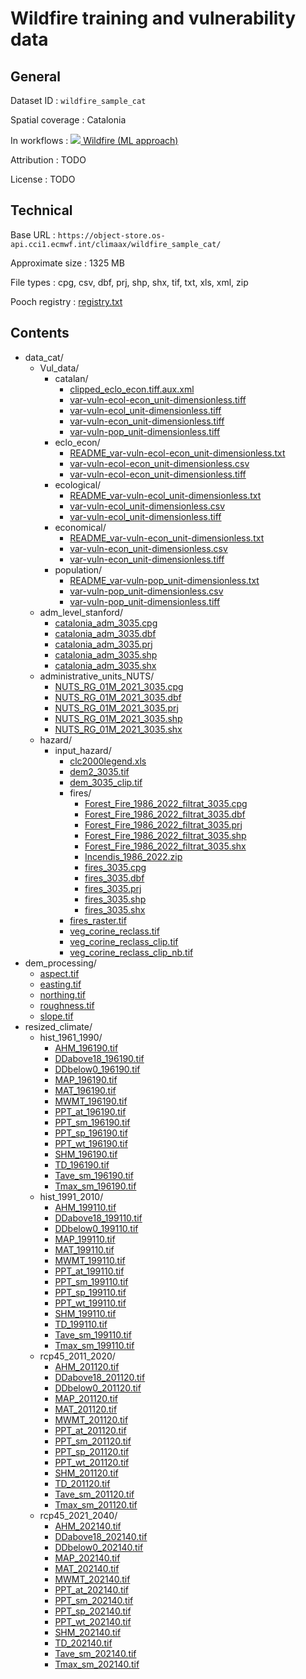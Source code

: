# Wildfire training and vulnerability data


## General

Dataset ID
: `wildfire_sample_cat`

Spatial coverage
: Catalonia

In workflows
: [<img src="../../images/icon_s/fire.png" class="hazard-icon"> Wildfire (ML approach)](../../notebooks/workflows/FIRE/01_wildfire_ML/Risk_workflow_description_FIRE_ML)

Attribution
: TODO

License
: TODO


## Technical

Base URL
: `https://object-store.os-api.cci1.ecmwf.int/climaax/wildfire_sample_cat/`

Approximate size
: 1325 MB

File types
: cpg, csv, dbf, prj, shp, shx, tif, txt, xls, xml, zip

Pooch registry
: [registry.txt](https://object-store.os-api.cci1.ecmwf.int/climaax/wildfire_sample_cat/metadata/registry.txt)


## Contents

<div class="dataset-file-list">

- data_cat/
  - Vul_data/
    - catalan/
      - [clipped_eclo_econ.tiff.aux.xml](https://object-store.os-api.cci1.ecmwf.int/climaax/wildfire_sample_cat/data_cat/Vul_data/catalan/clipped_eclo_econ.tiff.aux.xml)
      - [var-vuln-ecol-econ_unit-dimensionless.tiff](https://object-store.os-api.cci1.ecmwf.int/climaax/wildfire_sample_cat/data_cat/Vul_data/catalan/var-vuln-ecol-econ_unit-dimensionless.tiff)
      - [var-vuln-ecol_unit-dimensionless.tiff](https://object-store.os-api.cci1.ecmwf.int/climaax/wildfire_sample_cat/data_cat/Vul_data/catalan/var-vuln-ecol_unit-dimensionless.tiff)
      - [var-vuln-econ_unit-dimensionless.tiff](https://object-store.os-api.cci1.ecmwf.int/climaax/wildfire_sample_cat/data_cat/Vul_data/catalan/var-vuln-econ_unit-dimensionless.tiff)
      - [var-vuln-pop_unit-dimensionless.tiff](https://object-store.os-api.cci1.ecmwf.int/climaax/wildfire_sample_cat/data_cat/Vul_data/catalan/var-vuln-pop_unit-dimensionless.tiff)
    - eclo_econ/
      - [README_var-vuln-ecol-econ_unit-dimensionless.txt](https://object-store.os-api.cci1.ecmwf.int/climaax/wildfire_sample_cat/data_cat/Vul_data/eclo_econ/README_var-vuln-ecol-econ_unit-dimensionless.txt)
      - [var-vuln-ecol-econ_unit-dimensionless.csv](https://object-store.os-api.cci1.ecmwf.int/climaax/wildfire_sample_cat/data_cat/Vul_data/eclo_econ/var-vuln-ecol-econ_unit-dimensionless.csv)
      - [var-vuln-ecol-econ_unit-dimensionless.tiff](https://object-store.os-api.cci1.ecmwf.int/climaax/wildfire_sample_cat/data_cat/Vul_data/eclo_econ/var-vuln-ecol-econ_unit-dimensionless.tiff)
    - ecological/
      - [README_var-vuln-ecol_unit-dimensionless.txt](https://object-store.os-api.cci1.ecmwf.int/climaax/wildfire_sample_cat/data_cat/Vul_data/ecological/README_var-vuln-ecol_unit-dimensionless.txt)
      - [var-vuln-ecol_unit-dimensionless.csv](https://object-store.os-api.cci1.ecmwf.int/climaax/wildfire_sample_cat/data_cat/Vul_data/ecological/var-vuln-ecol_unit-dimensionless.csv)
      - [var-vuln-ecol_unit-dimensionless.tiff](https://object-store.os-api.cci1.ecmwf.int/climaax/wildfire_sample_cat/data_cat/Vul_data/ecological/var-vuln-ecol_unit-dimensionless.tiff)
    - economical/
      - [README_var-vuln-econ_unit-dimensionless.txt](https://object-store.os-api.cci1.ecmwf.int/climaax/wildfire_sample_cat/data_cat/Vul_data/economical/README_var-vuln-econ_unit-dimensionless.txt)
      - [var-vuln-econ_unit-dimensionless.csv](https://object-store.os-api.cci1.ecmwf.int/climaax/wildfire_sample_cat/data_cat/Vul_data/economical/var-vuln-econ_unit-dimensionless.csv)
      - [var-vuln-econ_unit-dimensionless.tiff](https://object-store.os-api.cci1.ecmwf.int/climaax/wildfire_sample_cat/data_cat/Vul_data/economical/var-vuln-econ_unit-dimensionless.tiff)
    - population/
      - [README_var-vuln-pop_unit-dimensionless.txt](https://object-store.os-api.cci1.ecmwf.int/climaax/wildfire_sample_cat/data_cat/Vul_data/population/README_var-vuln-pop_unit-dimensionless.txt)
      - [var-vuln-pop_unit-dimensionless.csv](https://object-store.os-api.cci1.ecmwf.int/climaax/wildfire_sample_cat/data_cat/Vul_data/population/var-vuln-pop_unit-dimensionless.csv)
      - [var-vuln-pop_unit-dimensionless.tiff](https://object-store.os-api.cci1.ecmwf.int/climaax/wildfire_sample_cat/data_cat/Vul_data/population/var-vuln-pop_unit-dimensionless.tiff)
  - adm_level_stanford/
    - [catalonia_adm_3035.cpg](https://object-store.os-api.cci1.ecmwf.int/climaax/wildfire_sample_cat/data_cat/adm_level_stanford/catalonia_adm_3035.cpg)
    - [catalonia_adm_3035.dbf](https://object-store.os-api.cci1.ecmwf.int/climaax/wildfire_sample_cat/data_cat/adm_level_stanford/catalonia_adm_3035.dbf)
    - [catalonia_adm_3035.prj](https://object-store.os-api.cci1.ecmwf.int/climaax/wildfire_sample_cat/data_cat/adm_level_stanford/catalonia_adm_3035.prj)
    - [catalonia_adm_3035.shp](https://object-store.os-api.cci1.ecmwf.int/climaax/wildfire_sample_cat/data_cat/adm_level_stanford/catalonia_adm_3035.shp)
    - [catalonia_adm_3035.shx](https://object-store.os-api.cci1.ecmwf.int/climaax/wildfire_sample_cat/data_cat/adm_level_stanford/catalonia_adm_3035.shx)
  - administrative_units_NUTS/
    - [NUTS_RG_01M_2021_3035.cpg](https://object-store.os-api.cci1.ecmwf.int/climaax/wildfire_sample_cat/data_cat/administrative_units_NUTS/NUTS_RG_01M_2021_3035.cpg)
    - [NUTS_RG_01M_2021_3035.dbf](https://object-store.os-api.cci1.ecmwf.int/climaax/wildfire_sample_cat/data_cat/administrative_units_NUTS/NUTS_RG_01M_2021_3035.dbf)
    - [NUTS_RG_01M_2021_3035.prj](https://object-store.os-api.cci1.ecmwf.int/climaax/wildfire_sample_cat/data_cat/administrative_units_NUTS/NUTS_RG_01M_2021_3035.prj)
    - [NUTS_RG_01M_2021_3035.shp](https://object-store.os-api.cci1.ecmwf.int/climaax/wildfire_sample_cat/data_cat/administrative_units_NUTS/NUTS_RG_01M_2021_3035.shp)
    - [NUTS_RG_01M_2021_3035.shx](https://object-store.os-api.cci1.ecmwf.int/climaax/wildfire_sample_cat/data_cat/administrative_units_NUTS/NUTS_RG_01M_2021_3035.shx)
  - hazard/
    - input_hazard/
      - [clc2000legend.xls](https://object-store.os-api.cci1.ecmwf.int/climaax/wildfire_sample_cat/data_cat/hazard/input_hazard/clc2000legend.xls)
      - [dem2_3035.tif](https://object-store.os-api.cci1.ecmwf.int/climaax/wildfire_sample_cat/data_cat/hazard/input_hazard/dem2_3035.tif)
      - [dem_3035_clip.tif](https://object-store.os-api.cci1.ecmwf.int/climaax/wildfire_sample_cat/data_cat/hazard/input_hazard/dem_3035_clip.tif)
      - fires/
        - [Forest_Fire_1986_2022_filtrat_3035.cpg](https://object-store.os-api.cci1.ecmwf.int/climaax/wildfire_sample_cat/data_cat/hazard/input_hazard/fires/Forest_Fire_1986_2022_filtrat_3035.cpg)
        - [Forest_Fire_1986_2022_filtrat_3035.dbf](https://object-store.os-api.cci1.ecmwf.int/climaax/wildfire_sample_cat/data_cat/hazard/input_hazard/fires/Forest_Fire_1986_2022_filtrat_3035.dbf)
        - [Forest_Fire_1986_2022_filtrat_3035.prj](https://object-store.os-api.cci1.ecmwf.int/climaax/wildfire_sample_cat/data_cat/hazard/input_hazard/fires/Forest_Fire_1986_2022_filtrat_3035.prj)
        - [Forest_Fire_1986_2022_filtrat_3035.shp](https://object-store.os-api.cci1.ecmwf.int/climaax/wildfire_sample_cat/data_cat/hazard/input_hazard/fires/Forest_Fire_1986_2022_filtrat_3035.shp)
        - [Forest_Fire_1986_2022_filtrat_3035.shx](https://object-store.os-api.cci1.ecmwf.int/climaax/wildfire_sample_cat/data_cat/hazard/input_hazard/fires/Forest_Fire_1986_2022_filtrat_3035.shx)
        - [Incendis_1986_2022.zip](https://object-store.os-api.cci1.ecmwf.int/climaax/wildfire_sample_cat/data_cat/hazard/input_hazard/fires/Incendis_1986_2022.zip)
        - [fires_3035.cpg](https://object-store.os-api.cci1.ecmwf.int/climaax/wildfire_sample_cat/data_cat/hazard/input_hazard/fires/fires_3035.cpg)
        - [fires_3035.dbf](https://object-store.os-api.cci1.ecmwf.int/climaax/wildfire_sample_cat/data_cat/hazard/input_hazard/fires/fires_3035.dbf)
        - [fires_3035.prj](https://object-store.os-api.cci1.ecmwf.int/climaax/wildfire_sample_cat/data_cat/hazard/input_hazard/fires/fires_3035.prj)
        - [fires_3035.shp](https://object-store.os-api.cci1.ecmwf.int/climaax/wildfire_sample_cat/data_cat/hazard/input_hazard/fires/fires_3035.shp)
        - [fires_3035.shx](https://object-store.os-api.cci1.ecmwf.int/climaax/wildfire_sample_cat/data_cat/hazard/input_hazard/fires/fires_3035.shx)
      - [fires_raster.tif](https://object-store.os-api.cci1.ecmwf.int/climaax/wildfire_sample_cat/data_cat/hazard/input_hazard/fires_raster.tif)
      - [veg_corine_reclass.tif](https://object-store.os-api.cci1.ecmwf.int/climaax/wildfire_sample_cat/data_cat/hazard/input_hazard/veg_corine_reclass.tif)
      - [veg_corine_reclass_clip.tif](https://object-store.os-api.cci1.ecmwf.int/climaax/wildfire_sample_cat/data_cat/hazard/input_hazard/veg_corine_reclass_clip.tif)
      - [veg_corine_reclass_clip_nb.tif](https://object-store.os-api.cci1.ecmwf.int/climaax/wildfire_sample_cat/data_cat/hazard/input_hazard/veg_corine_reclass_clip_nb.tif)
- dem_processing/
  - [aspect.tif](https://object-store.os-api.cci1.ecmwf.int/climaax/wildfire_sample_cat/dem_processing/aspect.tif)
  - [easting.tif](https://object-store.os-api.cci1.ecmwf.int/climaax/wildfire_sample_cat/dem_processing/easting.tif)
  - [northing.tif](https://object-store.os-api.cci1.ecmwf.int/climaax/wildfire_sample_cat/dem_processing/northing.tif)
  - [roughness.tif](https://object-store.os-api.cci1.ecmwf.int/climaax/wildfire_sample_cat/dem_processing/roughness.tif)
  - [slope.tif](https://object-store.os-api.cci1.ecmwf.int/climaax/wildfire_sample_cat/dem_processing/slope.tif)
- resized_climate/
  - hist_1961_1990/
    - [AHM_196190.tif](https://object-store.os-api.cci1.ecmwf.int/climaax/wildfire_sample_cat/resized_climate/hist_1961_1990/AHM_196190.tif)
    - [DDabove18_196190.tif](https://object-store.os-api.cci1.ecmwf.int/climaax/wildfire_sample_cat/resized_climate/hist_1961_1990/DDabove18_196190.tif)
    - [DDbelow0_196190.tif](https://object-store.os-api.cci1.ecmwf.int/climaax/wildfire_sample_cat/resized_climate/hist_1961_1990/DDbelow0_196190.tif)
    - [MAP_196190.tif](https://object-store.os-api.cci1.ecmwf.int/climaax/wildfire_sample_cat/resized_climate/hist_1961_1990/MAP_196190.tif)
    - [MAT_196190.tif](https://object-store.os-api.cci1.ecmwf.int/climaax/wildfire_sample_cat/resized_climate/hist_1961_1990/MAT_196190.tif)
    - [MWMT_196190.tif](https://object-store.os-api.cci1.ecmwf.int/climaax/wildfire_sample_cat/resized_climate/hist_1961_1990/MWMT_196190.tif)
    - [PPT_at_196190.tif](https://object-store.os-api.cci1.ecmwf.int/climaax/wildfire_sample_cat/resized_climate/hist_1961_1990/PPT_at_196190.tif)
    - [PPT_sm_196190.tif](https://object-store.os-api.cci1.ecmwf.int/climaax/wildfire_sample_cat/resized_climate/hist_1961_1990/PPT_sm_196190.tif)
    - [PPT_sp_196190.tif](https://object-store.os-api.cci1.ecmwf.int/climaax/wildfire_sample_cat/resized_climate/hist_1961_1990/PPT_sp_196190.tif)
    - [PPT_wt_196190.tif](https://object-store.os-api.cci1.ecmwf.int/climaax/wildfire_sample_cat/resized_climate/hist_1961_1990/PPT_wt_196190.tif)
    - [SHM_196190.tif](https://object-store.os-api.cci1.ecmwf.int/climaax/wildfire_sample_cat/resized_climate/hist_1961_1990/SHM_196190.tif)
    - [TD_196190.tif](https://object-store.os-api.cci1.ecmwf.int/climaax/wildfire_sample_cat/resized_climate/hist_1961_1990/TD_196190.tif)
    - [Tave_sm_196190.tif](https://object-store.os-api.cci1.ecmwf.int/climaax/wildfire_sample_cat/resized_climate/hist_1961_1990/Tave_sm_196190.tif)
    - [Tmax_sm_196190.tif](https://object-store.os-api.cci1.ecmwf.int/climaax/wildfire_sample_cat/resized_climate/hist_1961_1990/Tmax_sm_196190.tif)
  - hist_1991_2010/
    - [AHM_199110.tif](https://object-store.os-api.cci1.ecmwf.int/climaax/wildfire_sample_cat/resized_climate/hist_1991_2010/AHM_199110.tif)
    - [DDabove18_199110.tif](https://object-store.os-api.cci1.ecmwf.int/climaax/wildfire_sample_cat/resized_climate/hist_1991_2010/DDabove18_199110.tif)
    - [DDbelow0_199110.tif](https://object-store.os-api.cci1.ecmwf.int/climaax/wildfire_sample_cat/resized_climate/hist_1991_2010/DDbelow0_199110.tif)
    - [MAP_199110.tif](https://object-store.os-api.cci1.ecmwf.int/climaax/wildfire_sample_cat/resized_climate/hist_1991_2010/MAP_199110.tif)
    - [MAT_199110.tif](https://object-store.os-api.cci1.ecmwf.int/climaax/wildfire_sample_cat/resized_climate/hist_1991_2010/MAT_199110.tif)
    - [MWMT_199110.tif](https://object-store.os-api.cci1.ecmwf.int/climaax/wildfire_sample_cat/resized_climate/hist_1991_2010/MWMT_199110.tif)
    - [PPT_at_199110.tif](https://object-store.os-api.cci1.ecmwf.int/climaax/wildfire_sample_cat/resized_climate/hist_1991_2010/PPT_at_199110.tif)
    - [PPT_sm_199110.tif](https://object-store.os-api.cci1.ecmwf.int/climaax/wildfire_sample_cat/resized_climate/hist_1991_2010/PPT_sm_199110.tif)
    - [PPT_sp_199110.tif](https://object-store.os-api.cci1.ecmwf.int/climaax/wildfire_sample_cat/resized_climate/hist_1991_2010/PPT_sp_199110.tif)
    - [PPT_wt_199110.tif](https://object-store.os-api.cci1.ecmwf.int/climaax/wildfire_sample_cat/resized_climate/hist_1991_2010/PPT_wt_199110.tif)
    - [SHM_199110.tif](https://object-store.os-api.cci1.ecmwf.int/climaax/wildfire_sample_cat/resized_climate/hist_1991_2010/SHM_199110.tif)
    - [TD_199110.tif](https://object-store.os-api.cci1.ecmwf.int/climaax/wildfire_sample_cat/resized_climate/hist_1991_2010/TD_199110.tif)
    - [Tave_sm_199110.tif](https://object-store.os-api.cci1.ecmwf.int/climaax/wildfire_sample_cat/resized_climate/hist_1991_2010/Tave_sm_199110.tif)
    - [Tmax_sm_199110.tif](https://object-store.os-api.cci1.ecmwf.int/climaax/wildfire_sample_cat/resized_climate/hist_1991_2010/Tmax_sm_199110.tif)
  - rcp45_2011_2020/
    - [AHM_201120.tif](https://object-store.os-api.cci1.ecmwf.int/climaax/wildfire_sample_cat/resized_climate/rcp45_2011_2020/AHM_201120.tif)
    - [DDabove18_201120.tif](https://object-store.os-api.cci1.ecmwf.int/climaax/wildfire_sample_cat/resized_climate/rcp45_2011_2020/DDabove18_201120.tif)
    - [DDbelow0_201120.tif](https://object-store.os-api.cci1.ecmwf.int/climaax/wildfire_sample_cat/resized_climate/rcp45_2011_2020/DDbelow0_201120.tif)
    - [MAP_201120.tif](https://object-store.os-api.cci1.ecmwf.int/climaax/wildfire_sample_cat/resized_climate/rcp45_2011_2020/MAP_201120.tif)
    - [MAT_201120.tif](https://object-store.os-api.cci1.ecmwf.int/climaax/wildfire_sample_cat/resized_climate/rcp45_2011_2020/MAT_201120.tif)
    - [MWMT_201120.tif](https://object-store.os-api.cci1.ecmwf.int/climaax/wildfire_sample_cat/resized_climate/rcp45_2011_2020/MWMT_201120.tif)
    - [PPT_at_201120.tif](https://object-store.os-api.cci1.ecmwf.int/climaax/wildfire_sample_cat/resized_climate/rcp45_2011_2020/PPT_at_201120.tif)
    - [PPT_sm_201120.tif](https://object-store.os-api.cci1.ecmwf.int/climaax/wildfire_sample_cat/resized_climate/rcp45_2011_2020/PPT_sm_201120.tif)
    - [PPT_sp_201120.tif](https://object-store.os-api.cci1.ecmwf.int/climaax/wildfire_sample_cat/resized_climate/rcp45_2011_2020/PPT_sp_201120.tif)
    - [PPT_wt_201120.tif](https://object-store.os-api.cci1.ecmwf.int/climaax/wildfire_sample_cat/resized_climate/rcp45_2011_2020/PPT_wt_201120.tif)
    - [SHM_201120.tif](https://object-store.os-api.cci1.ecmwf.int/climaax/wildfire_sample_cat/resized_climate/rcp45_2011_2020/SHM_201120.tif)
    - [TD_201120.tif](https://object-store.os-api.cci1.ecmwf.int/climaax/wildfire_sample_cat/resized_climate/rcp45_2011_2020/TD_201120.tif)
    - [Tave_sm_201120.tif](https://object-store.os-api.cci1.ecmwf.int/climaax/wildfire_sample_cat/resized_climate/rcp45_2011_2020/Tave_sm_201120.tif)
    - [Tmax_sm_201120.tif](https://object-store.os-api.cci1.ecmwf.int/climaax/wildfire_sample_cat/resized_climate/rcp45_2011_2020/Tmax_sm_201120.tif)
  - rcp45_2021_2040/
    - [AHM_202140.tif](https://object-store.os-api.cci1.ecmwf.int/climaax/wildfire_sample_cat/resized_climate/rcp45_2021_2040/AHM_202140.tif)
    - [DDabove18_202140.tif](https://object-store.os-api.cci1.ecmwf.int/climaax/wildfire_sample_cat/resized_climate/rcp45_2021_2040/DDabove18_202140.tif)
    - [DDbelow0_202140.tif](https://object-store.os-api.cci1.ecmwf.int/climaax/wildfire_sample_cat/resized_climate/rcp45_2021_2040/DDbelow0_202140.tif)
    - [MAP_202140.tif](https://object-store.os-api.cci1.ecmwf.int/climaax/wildfire_sample_cat/resized_climate/rcp45_2021_2040/MAP_202140.tif)
    - [MAT_202140.tif](https://object-store.os-api.cci1.ecmwf.int/climaax/wildfire_sample_cat/resized_climate/rcp45_2021_2040/MAT_202140.tif)
    - [MWMT_202140.tif](https://object-store.os-api.cci1.ecmwf.int/climaax/wildfire_sample_cat/resized_climate/rcp45_2021_2040/MWMT_202140.tif)
    - [PPT_at_202140.tif](https://object-store.os-api.cci1.ecmwf.int/climaax/wildfire_sample_cat/resized_climate/rcp45_2021_2040/PPT_at_202140.tif)
    - [PPT_sm_202140.tif](https://object-store.os-api.cci1.ecmwf.int/climaax/wildfire_sample_cat/resized_climate/rcp45_2021_2040/PPT_sm_202140.tif)
    - [PPT_sp_202140.tif](https://object-store.os-api.cci1.ecmwf.int/climaax/wildfire_sample_cat/resized_climate/rcp45_2021_2040/PPT_sp_202140.tif)
    - [PPT_wt_202140.tif](https://object-store.os-api.cci1.ecmwf.int/climaax/wildfire_sample_cat/resized_climate/rcp45_2021_2040/PPT_wt_202140.tif)
    - [SHM_202140.tif](https://object-store.os-api.cci1.ecmwf.int/climaax/wildfire_sample_cat/resized_climate/rcp45_2021_2040/SHM_202140.tif)
    - [TD_202140.tif](https://object-store.os-api.cci1.ecmwf.int/climaax/wildfire_sample_cat/resized_climate/rcp45_2021_2040/TD_202140.tif)
    - [Tave_sm_202140.tif](https://object-store.os-api.cci1.ecmwf.int/climaax/wildfire_sample_cat/resized_climate/rcp45_2021_2040/Tave_sm_202140.tif)
    - [Tmax_sm_202140.tif](https://object-store.os-api.cci1.ecmwf.int/climaax/wildfire_sample_cat/resized_climate/rcp45_2021_2040/Tmax_sm_202140.tif)

</div>
